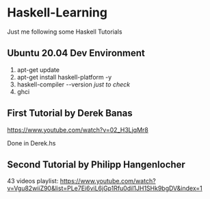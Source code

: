 # Haskell-Learning
Just me following some Haskell Tutorials

## Ubuntu 20.04 Dev Environment

1) apt-get update   
2) apt-get install haskell-platform -y   
3) haskell-compiler --version *just to check*   
4) ghci   

## First Tutorial by Derek Banas

https://www.youtube.com/watch?v=02_H3LjqMr8

Done in Derek.hs

## Second Tutorial by Philipp Hangenlocher

43 videos playlist:
https://www.youtube.com/watch?v=Vgu82wiiZ90&list=PLe7Ei6viL6jGp1Rfu0dil1JH1SHk9bgDV&index=1